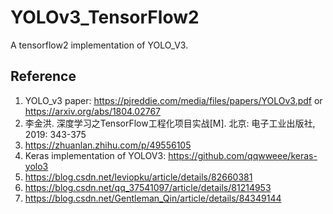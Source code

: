 # YOLOv3_TensorFlow2
A tensorflow2 implementation of YOLO_V3.



## Reference
1. YOLO_v3 paper: https://pjreddie.com/media/files/papers/YOLOv3.pdf or https://arxiv.org/abs/1804.02767
2. 李金洪. 深度学习之TensorFlow工程化项目实战[M]. 北京: 电子工业出版社, 2019: 343-375
3. https://zhuanlan.zhihu.com/p/49556105
4. Keras implementation of YOLOV3: https://github.com/qqwweee/keras-yolo3
5. https://blog.csdn.net/leviopku/article/details/82660381
6. https://blog.csdn.net/qq_37541097/article/details/81214953
7. https://blog.csdn.net/Gentleman_Qin/article/details/84349144
